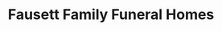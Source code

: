 ---
title: "Fausett Family Funeral Homes"
url: /manistique/fausett-family-funeral-homes/
shop: funeral directors
---